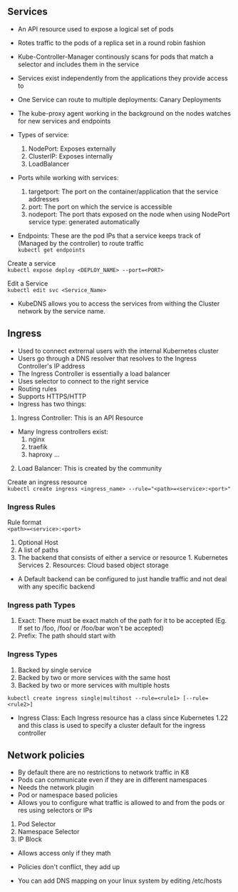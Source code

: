 ## Services
- An API resource used to expose a logical set of pods
- Rotes traffic to the pods of a replica set in a round robin fashion
- Kube-Controller-Manager continously scans for pods that match a selector and includes them in the service
- Services exist independently from  the applications they provide access to
- One Service can route to multiple deployments: Canary Deployments
- The kube-proxy agent working in the background on the nodes watches for new services and endpoints
- Types of service:
    1. NodePort: Exposes externally
    2. ClusterIP: Exposes internally
    3. LoadBalancer
- Ports while working with services:
    1. targetport: The port on the container/application that the service addresses
    2. port: The port on which the service is accessible
    3. nodeport: The port thats exposed on the node when using NodePort service type: generated automatically

- Endpoints: These are the pod IPs that a service keeps track of (Managed by the controller) to route traffic <br>
`kubectl get endpoints`

Create a service <br>
`kubectl expose deploy <DEPLOY_NAME> --port=<PORT>`

Edit a Service <br>
`kubectl edit svc <Service_Name>`

- KubeDNS allows you to access the services from withing the Cluster network by the service name. 


## Ingress

- Used to connect extrernal users with the internal Kubernetes cluster
- Users go through a DNS resolver that resolves to the Ingress Controller's IP address
- The Ingress Controller is essentially a load balancer
- Uses selector to connect to the right service 
- Routing rules
- Supports HTTPS/HTTP
- Ingress has two things:

1. Ingress Controller: This is an API Resource
- Many Ingress controllers exist:
    1. nginx
    2. traefik
    3. haproxy ...
2. Load Balancer: This is created by the community


Create an ingress resource <br>
`kubectl create ingress <ingress_name> --rule="<path>=<service>:<port>"`

### Ingress Rules
Rule format <br>
`<path>=<service>:<port>`

1. Optional Host
2. A list of paths
3. The backend that consists of either a service or resource
        1. Kubernetes Services
        2. Resources: Cloud based object storage

- A Default backend can be configured to just handle traffic and not deal with any specific backend

### Ingress path Types
1. Exact: There must be exact match of the path for it to be accepted (Eg. If set to /foo, /foo/ or /foo/bar won't be accepted)
2. Prefix: The path should start with

### Ingress Types
1. Backed by single service
2. Backed by two or more services with the same host
3. Backed by two or more services with multiple hosts

`kubectl create ingress single|multihost --rule=<rule1> [--rule=<rule2>]`

- Ingress Class: Each Ingress resource has a class since Kubernetes 1.22 and this class is used to specify a cluster default for the ingress controller


## Network policies
- By default there are no restrictions to network traffic in K8
- Pods can communicate even if they are in different namespaces
- Needs the network plugin
- Pod or namespace based policies
- Allows you to configure what traffic is allowed to and from the pods or res using selectors or IPs
1. Pod Selector
2. Namespace Selector
3. IP Block
- Allows access only if they math
- Policies don't conflict, they add up


- You can add DNS mapping on your linux system by editing /etc/hosts
